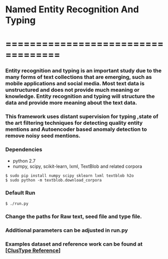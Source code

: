 # Named Entity Recognition And Typing
# ===================================

### Entity recognition and typing is an important study due to the many forms of text collections that are emerging, such as mobile applications and social media. Most text data is unstructured and does not provide much meaning or knowledge. Entity recognition and typing will structure the data and provide more meaning about the text data.

### This framework uses distant supervision for typing ,state of the art filtering techniques for detecting quality entity mentions and Autoencoder based anomaly detection to remove noisy seed mentions.

### Dependencies

* python 2.7
* numpy, scipy, scikit-learn, lxml, TextBlob and related corpora

```
$ sudo pip install numpy scipy sklearn lxml textblob h2o
$ sudo python -m textblob.download_corpora
```
### Default Run

```
$ ./run.py  
```

###  Change the paths for Raw text, seed file and type file.
###  Additional parameters can be adjusted in run.py

### Examples dataset and reference work can be found at [[ClusType Reference](https://github.com/shanzhenren/ClusType)]
